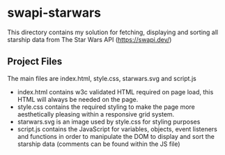 # swapi-starwars
This directory contains my solution for fetching, displaying and sorting all starship data from The Star Wars API (https://swapi.dev/)

## Project Files
The main files are index.html, style.css, starwars.svg and script.js
- index.html contains w3c validated HTML required on page load, this HTML will always be needed on the page.
- style.css contains the required styling to make the page more aesthetically pleasing within a responsive grid system.
- starwars.svg is an image used by style.css for styling purposes
- script.js contains the JavaScript for variables, objects, event listeners and functions in order to manipulate the DOM to display and sort the starship data (comments can be found within the JS file)
